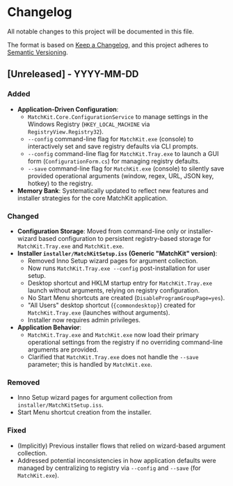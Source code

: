 # Changelog

All notable changes to this project will be documented in this file.

The format is based on [Keep a Changelog](https://keepachangelog.com/en/1.0.0/),
and this project adheres to [Semantic Versioning](https://semver.org/spec/v2.0.0.html).

## [Unreleased] - YYYY-MM-DD

### Added

- **Application-Driven Configuration**:
  - `MatchKit.Core.ConfigurationService` to manage settings in the Windows Registry (`HKEY_LOCAL_MACHINE` via `RegistryView.Registry32`).
  - `--config` command-line flag for `MatchKit.exe` (console) to interactively set and save registry defaults via CLI prompts.
  - `--config` command-line flag for `MatchKit.Tray.exe` to launch a GUI form (`ConfigurationForm.cs`) for managing registry defaults.
  - `--save` command-line flag for `MatchKit.exe` (console) to silently save provided operational arguments (window, regex, URL, JSON key, hotkey) to the registry.
- **Memory Bank**: Systematically updated to reflect new features and installer strategies for the core MatchKit application.

### Changed

- **Configuration Storage**: Moved from command-line only or installer-wizard based configuration to persistent registry-based storage for `MatchKit.Tray.exe` and `MatchKit.exe`.
- **Installer `installer/MatchKitSetup.iss` (Generic "MatchKit" version)**:
  - Removed Inno Setup wizard pages for argument collection.
  - Now runs `MatchKit.Tray.exe --config` post-installation for user setup.
  - Desktop shortcut and HKLM startup entry for `MatchKit.Tray.exe` launch without arguments, relying on registry configuration.
  - No Start Menu shortcuts are created (`DisableProgramGroupPage=yes`).
  - "All Users" desktop shortcut (`{commondesktop}`) created for `MatchKit.Tray.exe` (launches without arguments).
  - Installer now requires admin privileges.
- **Application Behavior**:
  - `MatchKit.Tray.exe` and `MatchKit.exe` now load their primary operational settings from the registry if no overriding command-line arguments are provided.
  - Clarified that `MatchKit.Tray.exe` does not handle the `--save` parameter; this is handled by `MatchKit.exe`.

### Removed

- Inno Setup wizard pages for argument collection from `installer/MatchKitSetup.iss`.
- Start Menu shortcut creation from the installer.

### Fixed

- (Implicitly) Previous installer flows that relied on wizard-based argument collection.
- Addressed potential inconsistencies in how application defaults were managed by centralizing to registry via `--config` and `--save` (for `MatchKit.exe`).
